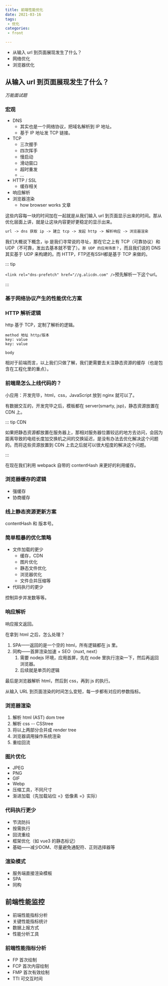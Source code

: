 ```yaml
---
title: 前端性能优化
date: 2021-03-16
tags:
 - 优化
categories:
 - front

---
```


- 从输入 url 到页面展现发生了什么？
- 网络优化
- 浏览器优化

## 从输入 url 到页面展现发生了什么？

*万能面试题*

### 宏观

- DNS
  - 其实也是一个网络协议，把域名解析到 IP 地址。
  - 基于 IP 地址发 TCP 链接。
- TCP
  - 三次握手
  - 四次挥手
  - 慢启动
  - 滑动窗口
  - 超时重发
  - ...
- HTTP / SSL
  - 缓存相关
- 响应解析
- 浏览器渲染
  - how browser works 文章

这些内容每一块的时间加在一起就是从我们输入 url 到页面显示出来的时间。那从优化层面上讲，就是让这块内容更好更稳定的显示出来。

```md
url -> dns 获取 ip -> 建立 tcp -> 发起 http -> 解析响应 -> 浏览器渲染
```

我们大概说下概念，ip 是我们寻常说的寻址，那在它之上有 TCP（可靠协议）和 UDP（不可靠，发出去基本就不管了）。`那 UDP 的应用场景？`，而且我们说的 DNS 其实基于 UDP 来构建的。而 HTTP，FTP还有SSH都是基于 TCP 来做的。

::: tip

`<link rel="dns-prefetch" href="//g.alicdn.com" />`预先解析一下这个url。

:::

### 基于网络协议产生的性能优化方案

### HTTP 解析逻辑

http 基于 TCP，定制了解析的逻辑。

```
method 地址 http/版本
key: value
key: value

body
```

相对于前端而言，以上我们只做了解，我们更需要去关注静态资源的缓存（也是包含在工程化里的重点）。

### 前端是怎么上线代码的？

小应用：开发完毕，html，css，JavaScript 放到 nginx 就可以了。

有数据交互的，开发完毕之后，模板都在 server(smarty, jsp)，静态资源放置在 CDN 上。

::: tip CDN

如果把静态资源都放置在服务器上，那相对服务器位置较远的地方去访问，会因为距离导致的电缆长度加交换机之间的交换延迟，是没有办法去优化解决这个问题的。而将这些资源放置到 CDN 上去之后就可以很大程度的解决这个问题。

:::

在现在我们利用 webpack 自带的 contentHash 来更好的利用缓存。

### 浏览器缓存的逻辑

- 强缓存
- 协商缓存

### 线上静态资源更新方案

contentHash 和 版本号。

### 简单粗暴的优化策略

- 文件加载的更少
  - 缓存，CDN
  - 图片优化
  - 静态文件优化
  - 浏览器优化
  - 文件合并压缩等
- 代码执行的更少

控制异步并发数等等。

### 响应解析

响应报文返回。

在拿到 html 之后，怎么处理？

1. SPA——返回的是一个空的 html，所有逻辑都在 js 里。
2. 同构——首屏渲染加速 + SEO（nuxt, next）
   1. 需要 nodejs 环境，应用首屏，先在 node 里执行渲染一下，然后再返回浏览器。
   2. 后续就是单页的逻辑

最后是浏览器解析 html，然后到 css，再到 js 的执行。

从输入 URL 到页面渲染的时间怎么变短，每一步都有对应的参数指标。

### 浏览器渲染

1. 解析 html (AST) dom tree
2. 解析 css -- CSStree
3. 将以上两部分合并成 render tree
4. 浏览器调用操作系统渲染
5. 重绘回流

### 图片优化

- JPEG
- PNG
- GIF
- Webp
- 压缩工具，不同尺寸
- 渐进加载（先加载站位 =》低像素 =》实际）

### 代码执行更少

- 节流防抖
- 按需执行
- 回流重绘
- 框架优化（如 vue3 的静态标记）
- 基础——减少DOM、尽量避免通配符、正则选择器等

### 渲染模式

- 服务端直接渲染模板
- SPA
- 同构

## 前端性能监控

- 前端性能指标分析
- 关键性能指标统计
- 数据上报方式
- 性能分析工具

### 前端性能指标分析

- FP 首次绘制
- FCP 首次内容绘制
- FMP 首次有效绘制
- TTI 可交互时间